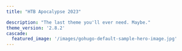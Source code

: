 ```yaml
---
title: "HTB Apocalypse 2023"

description: "The last theme you'll ever need. Maybe."
theme_version: '2.8.2'
cascade:
  featured_image: '/images/gohugo-default-sample-hero-image.jpg'
---
```

